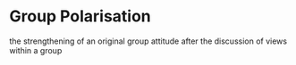 # Group Polarisation

the strengthening of an original group attitude after the discussion of views within a group